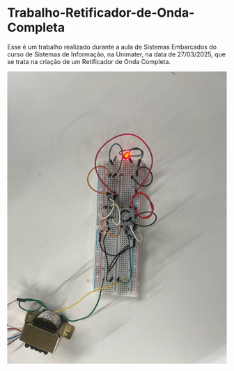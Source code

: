 # Trabalho-Retificador-de-Onda-Completa

Esse é um trabalho realizado durante a aula de Sistemas Embarcados do curso de Sistemas de Informação, na Unimater, na data de 27/03/2025, que se trata na criação de um Retificador de Onda Completa.

<img src="/Imagens/Protoboard.jpg" alt="Imagem de uma protoboard com o círcuito do projeto">
